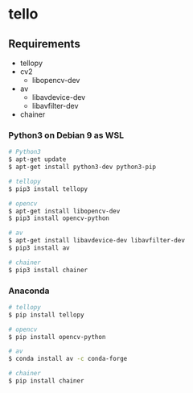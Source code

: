 # tello

## Requirements

* tellopy
* cv2
    * libopencv-dev
* av
    * libavdevice-dev
    * libavfilter-dev
* chainer

### Python3 on Debian 9 as WSL

```sh
# Python3
$ apt-get update
$ apt-get install python3-dev python3-pip

# tellopy
$ pip3 install tellopy

# opencv
$ apt-get install libopencv-dev
$ pip3 install opencv-python

# av
$ apt-get install libavdevice-dev libavfilter-dev
$ pip3 install av

# chainer
$ pip3 install chainer
```

### Anaconda

```sh
# tellopy
$ pip install tellopy

# opencv
$ pip install opencv-python

# av
$ conda install av -c conda-forge

# chainer
$ pip install chainer
```
